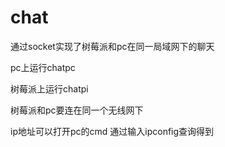 # chat

通过socket实现了树莓派和pc在同一局域网下的聊天

pc上运行chatpc

树莓派上运行chatpi

树莓派和pc要连在同一个无线网下

ip地址可以打开pc的cmd 通过输入ipconfig查询得到
